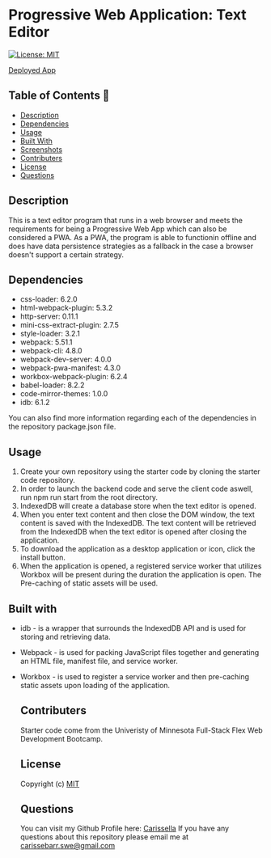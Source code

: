 # Progressive Web Application: Text Editor
  [![License: MIT](https://img.shields.io/badge/License-MIT-yellow.svg)](https://opensource.org/licenses/MIT)

  [Deployed App]()

 ## Table of Contents 📑

  * [Description](#description)
  * [Dependencies](#dependencies)
  * [Usage](#usage)
  * [Built With](#built-with)
  * [Screenshots](#screenshots)
  * [Contributers](#contributers)
  * [License](#license)
  * [Questions](#questions)

## Description 

This is a text editor program that runs in a web browser and meets the requirements for being a Progressive Web App which can also be considered a PWA. As a PWA, the program is able to functionin offline and does have data persistence strategies as a fallback in the case a browser doesn't support a certain strategy.

## Dependencies  

* css-loader: 6.2.0
* html-webpack-plugin: 5.3.2
* http-server: 0.11.1
* mini-css-extract-plugin: 2.7.5
* style-loader: 3.2.1
* webpack: 5.51.1
* webpack-cli: 4.8.0
* webpack-dev-server: 4.0.0
* webpack-pwa-manifest: 4.3.0
* workbox-webpack-plugin: 6.2.4
* babel-loader: 8.2.2
* code-mirror-themes: 1.0.0
* idb: 6.1.2

You can also find more information regarding each of the dependencies in the repository package.json file.

 ## Usage 

  1. Create your own repository using the starter code by cloning the starter code repository. 
  2. In order to launch the backend code and serve the client code aswell, run npm run start from the root directory.
  3. IndexedDB will create a database store when the text editor is opened.
  4. When you enter text content and then close the DOM window, the text content is saved with the IndexedDB.
  The text content will be retrieved from the IndexedDB when the text editor is opened after closing the application.
  5. To download the application as a desktop application or icon, click the install button.
  6. When the application is opened, a registered service worker that utilizes Workbox will be present during the duration the application is open. The Pre-caching of static assets will be used.

  ## Built with

* idb - is a wrapper that surrounds the IndexedDB API and is used for storing and retrieving data.
* Webpack - is used for packing JavaScript files together and generating an HTML file, manifest file, and service worker.
* Workbox - is used to register a service worker and then pre-caching static assets upon loading of the application.


  ## Contributers 

  Starter code come from the Univeristy of Minnesota Full-Stack Flex Web Development Bootcamp.

  ## License 
  
  Copyright (c)
  [MIT](https://opensource.org/licenses/MIT)

  ## Questions 

  You can visit my Github Profile here: [Carissella](https://github.com/Carissella) 
  If you have any questions about this repository please email me at carissebarr.swe@gmail.com